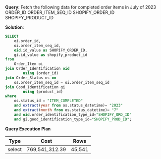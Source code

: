 **Query**: Fetch the following data for completed order items in July of 2023
ORDER_ID
ORDER_ITEM_SEQ_ID
SHOPIFY_ORDER_ID
SHOPIFY_PRODUCT_ID

**Solution**:
```sql
SELECT
	oi.order_id,
	oi.order_item_seq_id,
	oid.id_value as SHOPIFY_ORDER_ID,
	gi.id_value as shopify_product_id
from
	Order_Item oi
join Order_Identification oid
		using (order_id)
join Order_Status os on
	os.order_item_seq_id = oi.order_item_seq_id
join Good_Identification gi
		using (product_id)
where
	os.status_id = "ITEM_COMPLETED"
	and extract(year from os.status_datetime)= "2023"
	and extract(month from os.status_datetime)= "7"
	and oid.order_identification_type_id="SHOPIFY_ORD_ID"
	and gi.good_identification_type_id="SHOPIFY_PROD_ID";
```
**Query Execution Plan**

| Type | Cost   |   Rows |
| --- |--------| --- |
select | 769,541,312.39 | 45,541
